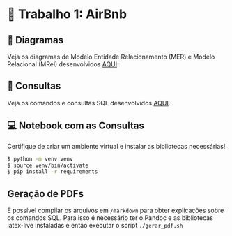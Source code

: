 # 🏡 Trabalho 1: AirBnb

## 📝 Diagramas
Veja os diagramas de Modelo Entidade Relacionamento (MER) e Modelo Relacional (MRel) desenvolvidos [AQUI](https://drive.google.com/drive/folders/1c4k9qVYS9VC1k7x5q6KtNGjXRYqn2dBn?usp=sharing).

## 🔎 Consultas
Veja os comandos e consultas SQL desenvolvidos [AQUI](sql).

## 💻 Notebook com as Consultas
Certifique de criar um ambiente virtual e instalar as bibliotecas necessárias!
``` bash
$ python -m venv venv
$ source venv/bin/activate
$ pip install -r requirements
```

## Geração de PDFs
É possível compilar os arquivos em `/markdown` para obter explicações sobre os comandos SQL. Para isso é necessário ter o Pandoc e as bibliotecas latex-live instaladas e então executar o script `./gerar_pdf.sh`
